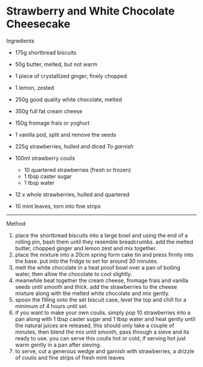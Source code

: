# Strawberry and White Chocolate Cheesecake

Ingredients

-   175g shortbread biscuits

-   50g butter, melted, but not warm

-   1 piece of crystallized ginger, finely chopped

-   1 lemon, zested

-   250g good quality white chocolate, melted

-   350g full fat cream cheese

-   150g fromage frais or yoghurt

-   1 vanilla pod, split and remove the seeds

-   225g strawberries, hulled and diced *To garnish*

-   100ml strawberry coulis

    -   10 quartered strawberries (fresh or frozen)
    -   1 tbsp caster sugar
    -   1 tbsp water

-   12 x whole strawberries, hulled and quartered

-   10 mint leaves, torn into fine strips

--------------------------------------------------------------------------------

Method

1.  place the shortbread biscuits into a large bowl and using the end of a
    rolling pin, bash them until they resemble breadcrumbs. add the melted
    butter, chopped ginger and lemon zest and mix together.
2.  place the mixture into a 20cm spring form cake tin and press firmly into the
    base. put into the fridge to set for around 30 minutes.
3.  melt the white chocolate in a heat proof bowl over a pan of boiling water,
    then allow the chocolate to cool slightly.
4.  meanwhile beat together the cream cheese, fromage frais and vanilla seeds
    until smooth and thick. add the strawberries to the cheese mixture along
    with the melted white chocolate and mix gently.
5.  spoon the filling onto the set biscuit case, level the top and chill for a
    minimum of 4 hours until set.
6.  if you want to make your own coulis, simply pop 10 strawberries into a pan
    along with 1 tbsp caster sugar and 1 tbsp water and heat gently until the
    natural juices are released, this should only take a couple of minutes, then
    blend the mix until smooth, pass through a sieve and its ready to use. you
    can serve this coulis hot or cold, if serving hot just warm gently in a pan
    after sieving.
7.  to serve, cut a generous wedge and garnish with strawberries, a drizzle of
    coulis and fine strips of fresh mint leaves
